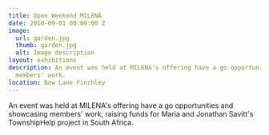 ```yaml
---
title: Open Weekend MILENA
date: 2010-09-01 00:00:00 Z
image:
  url: garden.jpg
  thumb: garden.jpg
  alt: Image description
layout: exhibitions
description: An event was held at MILENA's offering have a go opportunities and showcasing
  members' work.
location: Bow Lane Finchley
---
```


An event was held at MILENA's offering have a go opportunities and showcasing members' work, raising funds for Maria and Jonathan Savitt's TownshipHelp project in South Africa.
